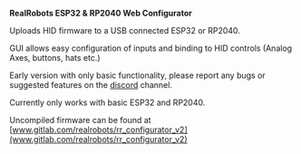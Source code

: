 **RealRobots ESP32 & RP2040 Web Configurator**

Uploads HID firmware to a USB connected ESP32 or RP2040.

GUI allows easy configuration of inputs and binding to HID controls (Analog Axes, buttons, hats etc.)



Early version with only basic functionality, please report any bugs or suggested features on the [discord](https://discord.gg/QzrrbQVfpb) channel.



Currently only works with basic ESP32 and RP2040.

Uncompiled firmware can be found at [www.gitlab.com/realrobots/rr_configurator_v2](www.gitlab.com/realrobots/rr_configurator_v2)